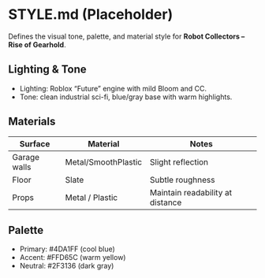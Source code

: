 # STYLE.md (Placeholder)

Defines the visual tone, palette, and material style for **Robot Collectors – Rise of Gearhold**.

## Lighting & Tone
- Lighting: Roblox “Future” engine with mild Bloom and CC.
- Tone: clean industrial sci-fi, blue/gray base with warm highlights.

## Materials
| Surface | Material | Notes |
|----------|-----------|-------|
| Garage walls | Metal/SmoothPlastic | Slight reflection |
| Floor | Slate | Subtle roughness |
| Props | Metal / Plastic | Maintain readability at distance |

## Palette
- Primary: #4DA1FF (cool blue)
- Accent: #FFD65C (warm yellow)
- Neutral: #2F3136 (dark gray)

